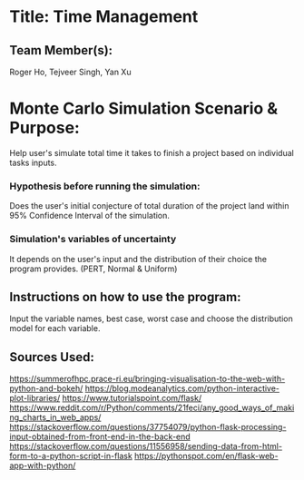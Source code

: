 
# Title: Time Management

## Team Member(s):
Roger Ho, Tejveer Singh, Yan Xu

# Monte Carlo Simulation Scenario & Purpose:
Help user's simulate total time it takes to finish a project based on individual tasks inputs.

### Hypothesis before running the simulation:
Does the user's initial conjecture of total duration of the project land within 95% Confidence Interval of the simulation.

### Simulation's variables of uncertainty
It depends on the user's input and the distribution of their choice the program provides. (PERT, Normal & Uniform)

## Instructions on how to use the program:
Input the variable names, best case, worst case and choose the distribution model for each variable.

## Sources Used:
https://summerofhpc.prace-ri.eu/bringing-visualisation-to-the-web-with-python-and-bokeh/
https://blog.modeanalytics.com/python-interactive-plot-libraries/
https://www.tutorialspoint.com/flask/
https://www.reddit.com/r/Python/comments/21feci/any_good_ways_of_making_charts_in_web_apps/
https://stackoverflow.com/questions/37754079/python-flask-processing-input-obtained-from-front-end-in-the-back-end
https://stackoverflow.com/questions/11556958/sending-data-from-html-form-to-a-python-script-in-flask
https://pythonspot.com/en/flask-web-app-with-python/
